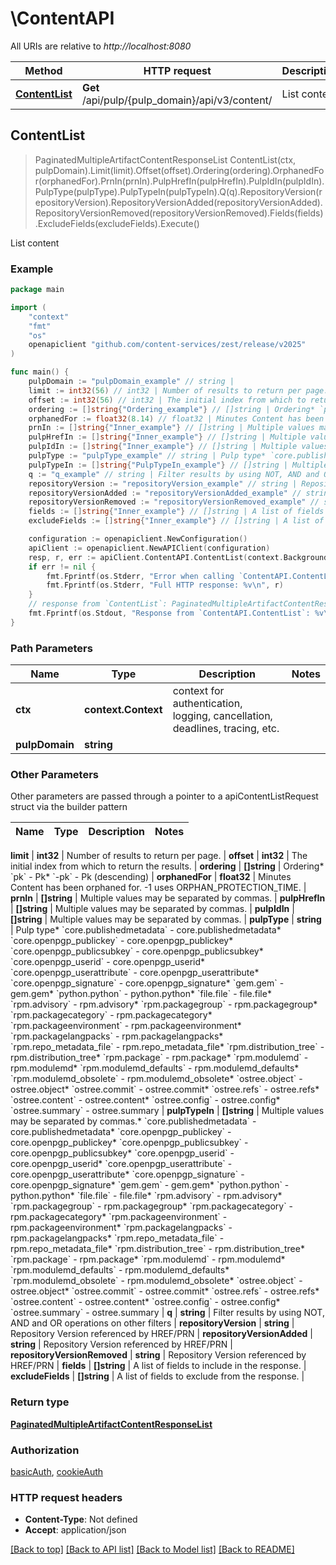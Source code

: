# \ContentAPI

All URIs are relative to *http://localhost:8080*

Method | HTTP request | Description
------------- | ------------- | -------------
[**ContentList**](ContentAPI.md#ContentList) | **Get** /api/pulp/{pulp_domain}/api/v3/content/ | List content



## ContentList

> PaginatedMultipleArtifactContentResponseList ContentList(ctx, pulpDomain).Limit(limit).Offset(offset).Ordering(ordering).OrphanedFor(orphanedFor).PrnIn(prnIn).PulpHrefIn(pulpHrefIn).PulpIdIn(pulpIdIn).PulpType(pulpType).PulpTypeIn(pulpTypeIn).Q(q).RepositoryVersion(repositoryVersion).RepositoryVersionAdded(repositoryVersionAdded).RepositoryVersionRemoved(repositoryVersionRemoved).Fields(fields).ExcludeFields(excludeFields).Execute()

List content



### Example

```go
package main

import (
	"context"
	"fmt"
	"os"
	openapiclient "github.com/content-services/zest/release/v2025"
)

func main() {
	pulpDomain := "pulpDomain_example" // string | 
	limit := int32(56) // int32 | Number of results to return per page. (optional)
	offset := int32(56) // int32 | The initial index from which to return the results. (optional)
	ordering := []string{"Ordering_example"} // []string | Ordering* `pk` - Pk* `-pk` - Pk (descending) (optional)
	orphanedFor := float32(8.14) // float32 | Minutes Content has been orphaned for. -1 uses ORPHAN_PROTECTION_TIME. (optional)
	prnIn := []string{"Inner_example"} // []string | Multiple values may be separated by commas. (optional)
	pulpHrefIn := []string{"Inner_example"} // []string | Multiple values may be separated by commas. (optional)
	pulpIdIn := []string{"Inner_example"} // []string | Multiple values may be separated by commas. (optional)
	pulpType := "pulpType_example" // string | Pulp type* `core.publishedmetadata` - core.publishedmetadata* `core.openpgp_publickey` - core.openpgp_publickey* `core.openpgp_publicsubkey` - core.openpgp_publicsubkey* `core.openpgp_userid` - core.openpgp_userid* `core.openpgp_userattribute` - core.openpgp_userattribute* `core.openpgp_signature` - core.openpgp_signature* `gem.gem` - gem.gem* `python.python` - python.python* `file.file` - file.file* `rpm.advisory` - rpm.advisory* `rpm.packagegroup` - rpm.packagegroup* `rpm.packagecategory` - rpm.packagecategory* `rpm.packageenvironment` - rpm.packageenvironment* `rpm.packagelangpacks` - rpm.packagelangpacks* `rpm.repo_metadata_file` - rpm.repo_metadata_file* `rpm.distribution_tree` - rpm.distribution_tree* `rpm.package` - rpm.package* `rpm.modulemd` - rpm.modulemd* `rpm.modulemd_defaults` - rpm.modulemd_defaults* `rpm.modulemd_obsolete` - rpm.modulemd_obsolete* `ostree.object` - ostree.object* `ostree.commit` - ostree.commit* `ostree.refs` - ostree.refs* `ostree.content` - ostree.content* `ostree.config` - ostree.config* `ostree.summary` - ostree.summary (optional)
	pulpTypeIn := []string{"PulpTypeIn_example"} // []string | Multiple values may be separated by commas.* `core.publishedmetadata` - core.publishedmetadata* `core.openpgp_publickey` - core.openpgp_publickey* `core.openpgp_publicsubkey` - core.openpgp_publicsubkey* `core.openpgp_userid` - core.openpgp_userid* `core.openpgp_userattribute` - core.openpgp_userattribute* `core.openpgp_signature` - core.openpgp_signature* `gem.gem` - gem.gem* `python.python` - python.python* `file.file` - file.file* `rpm.advisory` - rpm.advisory* `rpm.packagegroup` - rpm.packagegroup* `rpm.packagecategory` - rpm.packagecategory* `rpm.packageenvironment` - rpm.packageenvironment* `rpm.packagelangpacks` - rpm.packagelangpacks* `rpm.repo_metadata_file` - rpm.repo_metadata_file* `rpm.distribution_tree` - rpm.distribution_tree* `rpm.package` - rpm.package* `rpm.modulemd` - rpm.modulemd* `rpm.modulemd_defaults` - rpm.modulemd_defaults* `rpm.modulemd_obsolete` - rpm.modulemd_obsolete* `ostree.object` - ostree.object* `ostree.commit` - ostree.commit* `ostree.refs` - ostree.refs* `ostree.content` - ostree.content* `ostree.config` - ostree.config* `ostree.summary` - ostree.summary (optional)
	q := "q_example" // string | Filter results by using NOT, AND and OR operations on other filters (optional)
	repositoryVersion := "repositoryVersion_example" // string | Repository Version referenced by HREF/PRN (optional)
	repositoryVersionAdded := "repositoryVersionAdded_example" // string | Repository Version referenced by HREF/PRN (optional)
	repositoryVersionRemoved := "repositoryVersionRemoved_example" // string | Repository Version referenced by HREF/PRN (optional)
	fields := []string{"Inner_example"} // []string | A list of fields to include in the response. (optional)
	excludeFields := []string{"Inner_example"} // []string | A list of fields to exclude from the response. (optional)

	configuration := openapiclient.NewConfiguration()
	apiClient := openapiclient.NewAPIClient(configuration)
	resp, r, err := apiClient.ContentAPI.ContentList(context.Background(), pulpDomain).Limit(limit).Offset(offset).Ordering(ordering).OrphanedFor(orphanedFor).PrnIn(prnIn).PulpHrefIn(pulpHrefIn).PulpIdIn(pulpIdIn).PulpType(pulpType).PulpTypeIn(pulpTypeIn).Q(q).RepositoryVersion(repositoryVersion).RepositoryVersionAdded(repositoryVersionAdded).RepositoryVersionRemoved(repositoryVersionRemoved).Fields(fields).ExcludeFields(excludeFields).Execute()
	if err != nil {
		fmt.Fprintf(os.Stderr, "Error when calling `ContentAPI.ContentList``: %v\n", err)
		fmt.Fprintf(os.Stderr, "Full HTTP response: %v\n", r)
	}
	// response from `ContentList`: PaginatedMultipleArtifactContentResponseList
	fmt.Fprintf(os.Stdout, "Response from `ContentAPI.ContentList`: %v\n", resp)
}
```

### Path Parameters


Name | Type | Description  | Notes
------------- | ------------- | ------------- | -------------
**ctx** | **context.Context** | context for authentication, logging, cancellation, deadlines, tracing, etc.
**pulpDomain** | **string** |  | 

### Other Parameters

Other parameters are passed through a pointer to a apiContentListRequest struct via the builder pattern


Name | Type | Description  | Notes
------------- | ------------- | ------------- | -------------

 **limit** | **int32** | Number of results to return per page. | 
 **offset** | **int32** | The initial index from which to return the results. | 
 **ordering** | **[]string** | Ordering* &#x60;pk&#x60; - Pk* &#x60;-pk&#x60; - Pk (descending) | 
 **orphanedFor** | **float32** | Minutes Content has been orphaned for. -1 uses ORPHAN_PROTECTION_TIME. | 
 **prnIn** | **[]string** | Multiple values may be separated by commas. | 
 **pulpHrefIn** | **[]string** | Multiple values may be separated by commas. | 
 **pulpIdIn** | **[]string** | Multiple values may be separated by commas. | 
 **pulpType** | **string** | Pulp type* &#x60;core.publishedmetadata&#x60; - core.publishedmetadata* &#x60;core.openpgp_publickey&#x60; - core.openpgp_publickey* &#x60;core.openpgp_publicsubkey&#x60; - core.openpgp_publicsubkey* &#x60;core.openpgp_userid&#x60; - core.openpgp_userid* &#x60;core.openpgp_userattribute&#x60; - core.openpgp_userattribute* &#x60;core.openpgp_signature&#x60; - core.openpgp_signature* &#x60;gem.gem&#x60; - gem.gem* &#x60;python.python&#x60; - python.python* &#x60;file.file&#x60; - file.file* &#x60;rpm.advisory&#x60; - rpm.advisory* &#x60;rpm.packagegroup&#x60; - rpm.packagegroup* &#x60;rpm.packagecategory&#x60; - rpm.packagecategory* &#x60;rpm.packageenvironment&#x60; - rpm.packageenvironment* &#x60;rpm.packagelangpacks&#x60; - rpm.packagelangpacks* &#x60;rpm.repo_metadata_file&#x60; - rpm.repo_metadata_file* &#x60;rpm.distribution_tree&#x60; - rpm.distribution_tree* &#x60;rpm.package&#x60; - rpm.package* &#x60;rpm.modulemd&#x60; - rpm.modulemd* &#x60;rpm.modulemd_defaults&#x60; - rpm.modulemd_defaults* &#x60;rpm.modulemd_obsolete&#x60; - rpm.modulemd_obsolete* &#x60;ostree.object&#x60; - ostree.object* &#x60;ostree.commit&#x60; - ostree.commit* &#x60;ostree.refs&#x60; - ostree.refs* &#x60;ostree.content&#x60; - ostree.content* &#x60;ostree.config&#x60; - ostree.config* &#x60;ostree.summary&#x60; - ostree.summary | 
 **pulpTypeIn** | **[]string** | Multiple values may be separated by commas.* &#x60;core.publishedmetadata&#x60; - core.publishedmetadata* &#x60;core.openpgp_publickey&#x60; - core.openpgp_publickey* &#x60;core.openpgp_publicsubkey&#x60; - core.openpgp_publicsubkey* &#x60;core.openpgp_userid&#x60; - core.openpgp_userid* &#x60;core.openpgp_userattribute&#x60; - core.openpgp_userattribute* &#x60;core.openpgp_signature&#x60; - core.openpgp_signature* &#x60;gem.gem&#x60; - gem.gem* &#x60;python.python&#x60; - python.python* &#x60;file.file&#x60; - file.file* &#x60;rpm.advisory&#x60; - rpm.advisory* &#x60;rpm.packagegroup&#x60; - rpm.packagegroup* &#x60;rpm.packagecategory&#x60; - rpm.packagecategory* &#x60;rpm.packageenvironment&#x60; - rpm.packageenvironment* &#x60;rpm.packagelangpacks&#x60; - rpm.packagelangpacks* &#x60;rpm.repo_metadata_file&#x60; - rpm.repo_metadata_file* &#x60;rpm.distribution_tree&#x60; - rpm.distribution_tree* &#x60;rpm.package&#x60; - rpm.package* &#x60;rpm.modulemd&#x60; - rpm.modulemd* &#x60;rpm.modulemd_defaults&#x60; - rpm.modulemd_defaults* &#x60;rpm.modulemd_obsolete&#x60; - rpm.modulemd_obsolete* &#x60;ostree.object&#x60; - ostree.object* &#x60;ostree.commit&#x60; - ostree.commit* &#x60;ostree.refs&#x60; - ostree.refs* &#x60;ostree.content&#x60; - ostree.content* &#x60;ostree.config&#x60; - ostree.config* &#x60;ostree.summary&#x60; - ostree.summary | 
 **q** | **string** | Filter results by using NOT, AND and OR operations on other filters | 
 **repositoryVersion** | **string** | Repository Version referenced by HREF/PRN | 
 **repositoryVersionAdded** | **string** | Repository Version referenced by HREF/PRN | 
 **repositoryVersionRemoved** | **string** | Repository Version referenced by HREF/PRN | 
 **fields** | **[]string** | A list of fields to include in the response. | 
 **excludeFields** | **[]string** | A list of fields to exclude from the response. | 

### Return type

[**PaginatedMultipleArtifactContentResponseList**](PaginatedMultipleArtifactContentResponseList.md)

### Authorization

[basicAuth](../README.md#basicAuth), [cookieAuth](../README.md#cookieAuth)

### HTTP request headers

- **Content-Type**: Not defined
- **Accept**: application/json

[[Back to top]](#) [[Back to API list]](../README.md#documentation-for-api-endpoints)
[[Back to Model list]](../README.md#documentation-for-models)
[[Back to README]](../README.md)


